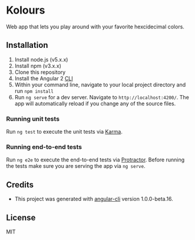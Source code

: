 # Kolours

Web app that lets you play around with your favorite hexcidecimal colors.

## Installation

1. Install node.js (v5.x.x)
2. Install npm (v3.x.x)
3. Clone this repository
4. Install the Angular 2 [CLI](https://cli.angular.io/)
5. Within your command line, navigate to your local project directory and run `npm install`
6. Run `ng serve` for a dev server. Navigate to `http://localhost:4200/`. The app will automatically reload if you change any of the source files.

### Running unit tests

Run `ng test` to execute the unit tests via [Karma](https://karma-runner.github.io).

### Running end-to-end tests
Run `ng e2e` to execute the end-to-end tests via [Protractor](http://www.protractortest.org/). 
Before running the tests make sure you are serving the app via `ng serve`.

## Credits

* This project was generated with [angular-cli](https://github.com/angular/angular-cli) version 1.0.0-beta.16.

## License

MIT
